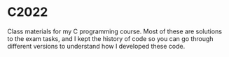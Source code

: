 # C2022
Class materials for my C programming course.
Most of these are solutions to the exam tasks, and I kept the history of code so you can go through different versions to understand how I developed these code.
